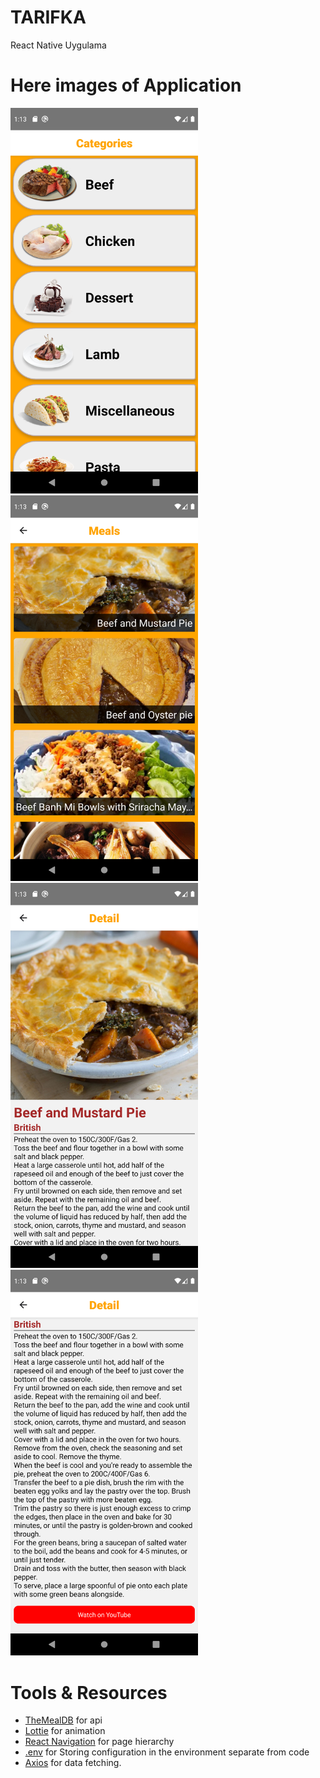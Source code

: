 # TARIFKA

React Native Uygulama

# Here images of Application

<img src=".\src\assets\ScreenShots\Screenshot_1644412380.png" width="300px" /> <img src="\src\assets\ScreenShots\Screenshot_1644412386.png" width="300px" />  
<img src=".\src\assets\ScreenShots\Screenshot_1644412396.png" width="300px" /> <img src=".\src\assets\ScreenShots\Screenshot_1644412401.png" width="300px" />

# Tools & Resources

- [TheMealDB](https://www.themealdb.com/api.php) for api
- [Lottie](https://github.com/lottie-react-native/lottie-react-native) for animation
- [React Navigation](https://reactnavigation.org/) for page hierarchy
- [.env](https://github.com/motdotla/dotenv) for Storing configuration in the environment separate from code
- [Axios](https://github.com/axios/axios) for data fetching.
